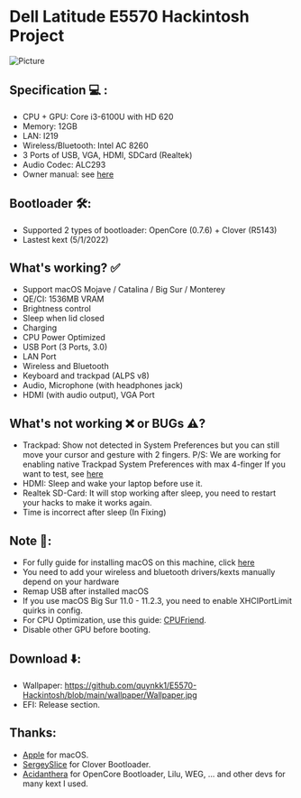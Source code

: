 # Dell Latitude E5570 Hackintosh Project
![Picture](https://github.com/quynkk1/E5570-Hackintosh/blob/main/wallpaper/screenshot.png)

## Specification 💻 :
- CPU + GPU: Core i3-6100U with HD 620
- Memory: 12GB
- LAN: I219
- Wireless/Bluetooth: Intel AC 8260
- 3 Ports of USB, VGA, HDMI, SDCard (Realtek)
- Audio Codec: ALC293
- Owner manual: see [here](https://www.dell.com/support/manuals/en-vn/latitude-e5570-laptop/latitudee5570_pub/technical-specifications?guid=guid-0a7316e6-829d-4032-a895-78f2e17a2b7f&lang=en-us)

## Bootloader 🛠:
- Supported 2 types of bootloader: OpenCore (0.7.6) + Clover (R5143)
- Lastest kext (5/1/2022)

## What's working? ✅
- Support macOS Mojave / Catalina / Big Sur / Monterey
- QE/CI: 1536MB VRAM
- Brightness control
- Sleep when lid closed
- Charging
- CPU Power Optimized
- USB Port (3 Ports, 3.0)
- LAN Port
- Wireless and Bluetooth
- Keyboard and trackpad (ALPS v8)
- Audio, Microphone (with headphones jack)
- HDMI (with audio output), VGA Port

## What's not working ❌ or BUGs ⚠️?
- Trackpad: Show not detected in System Preferences but you can still move your cursor and gesture with 2 fingers.
P/S: We are working for enabling native Trackpad System Preferences with max 4-finger
If you want to test, see [here](https://github.com/SkyrilHD/VoodooPS2-ALPS/discussions)
- HDMI: Sleep and wake your laptop before use it.
- Realtek SD-Card: It will stop working after sleep, you need to restart your hacks to make it works again.
- Time is incorrect after sleep (In Fixing)

## Note 📄:
- For fully guide for installing macOS on this machine, click [here]()
- You need to add your wireless and bluetooth drivers/kexts manually depend on your hardware
- Remap USB after installed macOS
- If you use macOS Big Sur 11.0 - 11.2.3, you need to enable XHCIPortLimit quirks in config.
- For CPU Optimization, use this guide: [CPUFriend](https://dortania.github.io/OpenCore-Post-Install/universal/pm.html#using-cpu-friend).
- Disable other GPU before booting.

## Download ⬇️:
- Wallpaper: https://github.com/quynkk1/E5570-Hackintosh/blob/main/wallpaper/Wallpaper.jpg
- EFI: Release section.

## Thanks:
- [Apple](https://www.apple.com) for macOS.
- [SergeySlice](https://github.com/CloverHackyColor/CloverBootloader) for Clover Bootloader.
- [Acidanthera](https://github.com/acidanthera) for OpenCore Bootloader, Lilu, WEG, ... and other devs for many kext I used.
